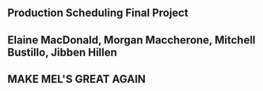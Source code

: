 ## Production Scheduling Final Project

## Elaine MacDonald, Morgan Maccherone, Mitchell Bustillo, Jibben Hillen
## MAKE MEL'S GREAT AGAIN
